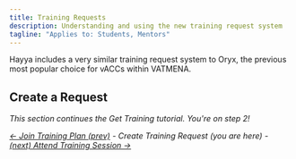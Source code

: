 ```yaml
---
title: Training Requests
description: Understanding and using the new training request system
tagline: "Applies to: Students, Mentors"
---
```


Hayya includes a very similar training request system to Oryx, the previous most popular choice for vACCs within VATMENA.

## Create a Request

_This section continues the Get Training tutorial. You're on step 2!_

_[&larr; Join Training Plan (prev)](/docs/training/training-plans#joining-training-plans) - Create Training Request (you are here) - [(next) Attend Training Session &rarr;](/docs/training/training-sessions#attending-a-session)_
